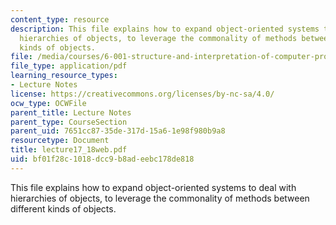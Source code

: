 ```yaml
---
content_type: resource
description: This file explains how to expand object-oriented systems to deal with
  hierarchies of objects, to leverage the commonality of methods between different
  kinds of objects.
file: /media/courses/6-001-structure-and-interpretation-of-computer-programs-spring-2005/bf01f28c1018dcc9b8adeebc178de818_lecture17_18web.pdf
file_type: application/pdf
learning_resource_types:
- Lecture Notes
license: https://creativecommons.org/licenses/by-nc-sa/4.0/
ocw_type: OCWFile
parent_title: Lecture Notes
parent_type: CourseSection
parent_uid: 7651cc87-35de-317d-15a6-1e98f980b9a8
resourcetype: Document
title: lecture17_18web.pdf
uid: bf01f28c-1018-dcc9-b8ad-eebc178de818
---
```

This file explains how to expand object-oriented systems to deal with hierarchies of objects, to leverage the commonality of methods between different kinds of objects.